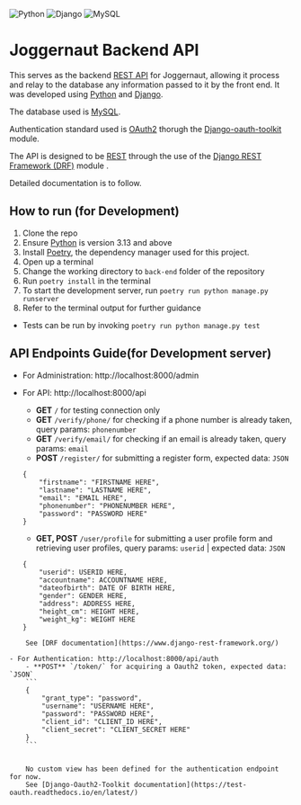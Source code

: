 ![Python](https://img.shields.io/badge/python-3670A0?style=for-the-badge&logo=python&logoColor=ffdd54)
![Django](https://img.shields.io/badge/django-%23092E20.svg?style=for-the-badge&logo=django&logoColor=white)
![MySQL](https://img.shields.io/badge/mysql-4479A1.svg?style=for-the-badge&logo=mysql&logoColor=white)

# Joggernaut Backend API

This serves as the backend [REST API](https://docs.github.com/en/rest) for Joggernaut, allowing it process and relay to the database any information passed to it by the front end.
It was developed using [Python](https://github.com/python/) and [Django](https://github.com/django/django).

The database used is [MySQL](https://github.com/mysql).

Authentication standard used is [OAuth2](https://auth0.com/intro-to-iam/what-is-oauth-2) thorugh the [Django-oauth-toolkit](https://github.com/jazzband/django-oauth-toolkit) module.

The API is designed to be [REST](https://docs.github.com/en/restful) through the use of the [Django REST Framework (DRF)](https://github.com/encode/django-rest-framework) module .

Detailed documentation is to follow.

## How to run (for Development)

1. Clone the repo
2. Ensure [Python](https://github.com/python/) is version 3.13 and above
3. Install [Poetry](https://github.com/python-poetry/poetry), the dependency manager used for this project.
4. Open up a terminal
5. Change the working directory to `back-end` folder of the repository
6. Run `poetry install` in the terminal
7. To start the development server, run `poetry run python manage.py runserver`
8. Refer to the terminal output for further guidance
- Tests can be run by invoking `poetry run python manage.py test`


## API Endpoints Guide(for Development server)
- For Administration: http://localhost:8000/admin

- For API: http://localhost:8000/api
    - **GET** `/` for testing connection only
    - **GET**  `/verify/phone/` for checking if a phone number is already taken, query params: `phonenumber`
    - **GET**  `/verify/email/` for checking if an email is already taken, query params: `email`
    - **POST** `/register/` for submitting a register form, expected data: `JSON`
    ```
    {
        "firstname": "FIRSTNAME HERE",
        "lastname": "LASTNAME HERE",
        "email": "EMAIL HERE",
        "phonenumber": "PHONENUMBER HERE",
        "password": "PASSWORD HERE"
    }
    ```
    - **GET, POST** `/user/profile` for submitting a user profile form and retrieving user profiles, query params: `userid` | expected data: `JSON`
    ```
    {
        "userid": USERID HERE,
        "accountname": ACCOUNTNAME HERE,
        "dateofbirth": DATE OF BIRTH HERE,
        "gender": GENDER HERE,
        "address": ADDRESS HERE,
        "height_cm": HEIGHT HERE,
        "weight_kg": WEIGHT HERE
    }
```
    See [DRF documentation](https://www.django-rest-framework.org/)

- For Authentication: http://localhost:8000/api/auth
    - **POST** `/token/` for acquiring a Oauth2 token, expected data: `JSON`
    ```
    {
        "grant_type": "password",
        "username": "USERNAME HERE",
        "password": "PASSWORD HERE",
        "client_id": "CLIENT_ID HERE",
        "client_secret": "CLIENT_SECRET HERE"
    }
    ```


    No custom view has been defined for the authentication endpoint for now.
    See [Django-Oauth2-Toolkit documentation](https://test-oauth.readthedocs.io/en/latest/)
